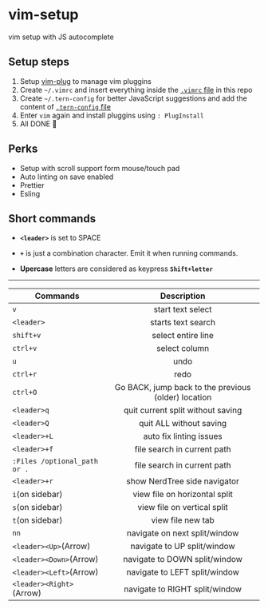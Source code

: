 # vim-setup

vim setup with JS autocomplete 

## Setup steps

1. Setup [vim-plug](https://github.com/junegunn/vim-plug) to manage vim pluggins
2. Create `~/.vimrc` and insert everything inside the [`.vimrc` file](https://github.com/valdio/vim-setup/blob/master/.vimrc) in this repo
3. Create `~/.tern-config` for better JavaScript suggestions and add the content of [`.tern-config` file](https://github.com/valdio/vim-setup/blob/master/.tern-config)
4. Enter `vim` again and install pluggins using `: PlugInstall`
5. All DONE  :tada:

## Perks

- Setup with scroll support form mouse/touch pad
- Auto linting on save enabled
- Prettier
- Esling

## Short commands
 
 - **`<leader>`** is set to SPACE
 
 - **`+`** is just a combination character. Emit it when running commands.
 
 - **Upercase** letters are considered as keypress **`Shift+letter`**

---------------------------------------------------------------------------------


|    Commands    |      Description      |
|----------------|:---------------------:|
| `v`            | start text select     |
| `<leader>`     | starts text search    |
| `shift+v`      | select entire line    |
| `ctrl+v`       | select column         |
| `u`            | undo                  |
| `ctrl+r`       | redo                  |
| `ctrl+O`       | Go BACK, jump back to the previous (older) location|
| `<leader>q`    | quit current split without saving|
| `<leader>Q`    | quit ALL without saving|
| `<leader>+L`   | auto fix linting issues |
| `<leader>+f`   | file search in current path |
| `:Files /optional_path or .`   | file search in current path |
| `<leader>+r`   | show NerdTree side navigator |
| `i`(on sidebar)| view file on horizontal split |
| `s`(on sidebar)| view file on vertical split |
| `t`(on sidebar)| view file new tab |
|      `nn`      | navigate on next split/window |
|`<leader><Up>`(Arrow)| navigate to UP split/window |
|`<leader><Down>`(Arrow)| navigate to DOWN split/window |
|`<leader><Left>`(Arrow)| navigate to LEFT split/window |
|`<leader><Right>`(Arrow)| navigate to RIGHT split/window |
